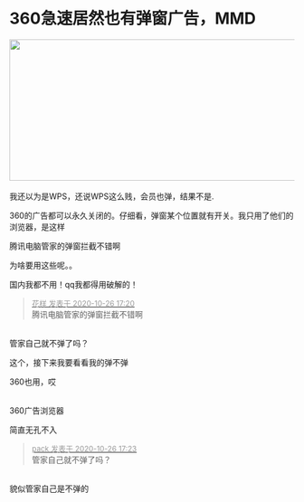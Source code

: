 # 360急速居然也有弹窗广告，MMD


<img id="aimg_wzlD1" onclick="zoom(this, this.src, 0, 0, 0)" class="zoom" width="600" height="250" src="https://i.loli.net/2020/10/26/2suWD6nNkTmroFl.png" onmouseover="img_onmouseoverfunc(this)" onclick="zoom(this)" style="cursor:pointer" border="0" alt="" /><br />
<br />
我还以为是WPS，还说WPS这么贱，会员也弹，结果不是.

360的广告都可以永久关闭的。仔细看，弹窗某个位置就有开关。我只用了他们的浏览器，是这样

腾讯电脑管家的弹窗拦截不错啊

为啥要用这些呢。。<img id="aimg_E5Wsc" onclick="zoom(this, this.src, 0, 0, 0)" class="zoom" src="https://cdn.jsdelivr.net/gh/hishis/forum-master/public/images/patch.gif" onmouseover="img_onmouseoverfunc(this)" onload="thumbImg(this)" border="0" alt="" />

国内我都不用！qq我都得用破解的！<br />


<div class="quote"><blockquote><font size="2"><a href="https://www.hostloc.com/forum.php?mod=redirect&amp;goto=findpost&amp;pid=9354984&amp;ptid=758659" target="_blank"><font color="#999999">花样 发表于 2020-10-26 17:20</font></a></font><br />
腾讯电脑管家的弹窗拦截不错啊</blockquote></div><br />
管家自己就不弹了吗？

这个，接下来我要看看我的弹不弹<img src="static/image/smiley/default/lol.gif" smilieid="12" border="0" alt="" />

360也用，哎<br />
<br />
<img src="static/image/smiley/default/sad.gif" smilieid="2" border="0" alt="" /><img src="static/image/smiley/default/sad.gif" smilieid="2" border="0" alt="" /><img src="static/image/smiley/default/sad.gif" smilieid="2" border="0" alt="" />

360广告浏览器

简直无孔不入<img src="static/image/smiley/yct/014.gif" smilieid="45" border="0" alt="" />

<div class="quote"><blockquote><font size="2"><a href="https://www.hostloc.com/forum.php?mod=redirect&amp;goto=findpost&amp;pid=9355004&amp;ptid=758659" target="_blank"><font color="#999999">pack 发表于 2020-10-26 17:23</font></a></font><br />
管家自己就不弹了吗？</blockquote></div><br />
貌似管家自己是不弹的<img id="aimg_EbB1I" onclick="zoom(this, this.src, 0, 0, 0)" class="zoom" src="https://cdn.jsdelivr.net/gh/hishis/forum-master/public/images/patch.gif" onmouseover="img_onmouseoverfunc(this)" onload="thumbImg(this)" border="0" alt="" />
